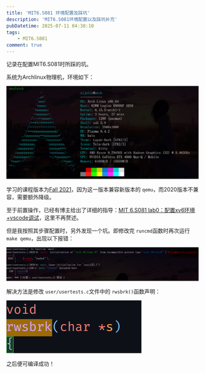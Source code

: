 ```yaml
---
title: 'MIT6.S081 环境配置及踩坑'
description: 'MIT6.S081环境配置以及踩坑补充'
pubDatetime: 2025-07-11 04:38:10
tags:
    - MIT6.S081
comment: true
---
```




记录在配置MIT6.S081时所踩的坑。


系统为Archlinux物理机，环境如下：

![](Image/1.png)

学习的课程版本为[Fall 2021](https://pdos.csail.mit.edu/6.828/2021/schedule.html)，因为这一版本兼容新版本的 `qemu`，而2020版本不兼容，需要额外降级。



至于前置操作，已经有博主给出了详细的指导：[MIT 6.S081 lab0：配置xv6环境+vscode调试](https://acmicpc.top/2024/02/08/MIT-6.S081-lab0-%E9%85%8D%E7%8E%AF%E5%A2%83/#%E9%85%8D%E7%BD%AEVScode%E5%92%8Cclangd)，这里不再赘述。

但是我按照其步骤配置时，另外发现一个坑。即修改完 `runcmd`函数时再次运行 `make qemu`，出现以下报错：

![](Image/2.png)



解决方法是修改 `user/usertests.c`文件中的 `rwsbrk()`函数声明：

![](Image/3.png)

之后便可编译成功！
